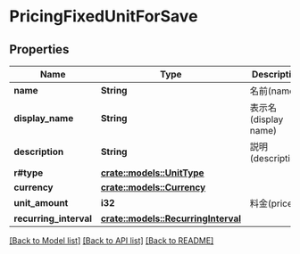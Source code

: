 # PricingFixedUnitForSave

## Properties

Name | Type | Description | Notes
------------ | ------------- | ------------- | -------------
**name** | **String** | 名前(name) | 
**display_name** | **String** | 表示名(display name) | 
**description** | **String** | 説明(description) | 
**r#type** | [**crate::models::UnitType**](UnitType.md) |  | 
**currency** | [**crate::models::Currency**](Currency.md) |  | 
**unit_amount** | **i32** | 料金(price) | 
**recurring_interval** | [**crate::models::RecurringInterval**](RecurringInterval.md) |  | 

[[Back to Model list]](../README.md#documentation-for-models) [[Back to API list]](../README.md#documentation-for-api-endpoints) [[Back to README]](../README.md)


